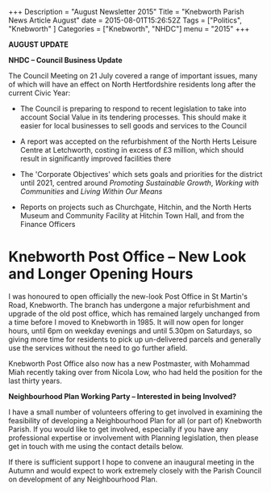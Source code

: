 +++
Description = "August Newsletter 2015"
Title = "Knebworth Parish News Article August"
date = 2015-08-01T15:26:52Z
Tags = ["Politics", "Knebworth" ]
Categories = ["Knebworth", "NHDC"]
menu = "2015"
+++

**AUGUST UPDATE**

**NHDC – Council Business Update**

The Council Meeting on 21 July covered a range of important issues, many of which will have an effect on North Hertfordshire residents long after the current Civic Year:

-   The Council is preparing to respond to recent legislation to take into account Social Value in its tendering processes. This should make it easier for local businesses to sell goods and services to the Council

-   A report was accepted on the refurbishment of the North Herts Leisure Centre at Letchworth, costing in excess of £3 million, which should result in significantly improved facilities there

-   The 'Corporate Objectives' which sets goals and priorities for the district until 2021, centred around *Promoting Sustainable Growth*, *Working with Communities* and *Living Within Our Means*

-   Reports on projects such as Churchgate, Hitchin, and the North Herts Museum and Community Facility at Hitchin Town Hall, and from the Finance Officers

Knebworth Post Office – New Look and Longer Opening Hours
=========================================================

I was honoured to open officially the new-look Post Office in St Martin's Road, Knebworth. The branch has undergone a major refurbishment and upgrade of the old post office, which has remained largely unchanged from a time before I moved to Knebworth in 1985. It will now open for longer hours, until 6pm on weekday evenings and until 5.30pm on Saturdays, so giving more time for residents to pick up un-delivered parcels and generally use the services without the need to go further afield.

Knebworth Post Office also now has a new Postmaster, with Mohammad Miah recently taking over from Nicola Low, who had held the position for the last thirty years.

**Neighbourhood Plan Working Party – Interested in being Involved?**

I have a small number of volunteers offering to get involved in examining the feasibility of developing a Neighbourhood Plan for all (or part of) Knebworth Parish. If you would like to get involved, especially if you have any professional expertise or involvement with Planning legislation, then please get in touch with me using the contact details below.

If there is sufficient support I hope to convene an inaugural meeting in the Autumn and would expect to work extremely closely with the Parish Council on development of any Neighbourhood Plan.
